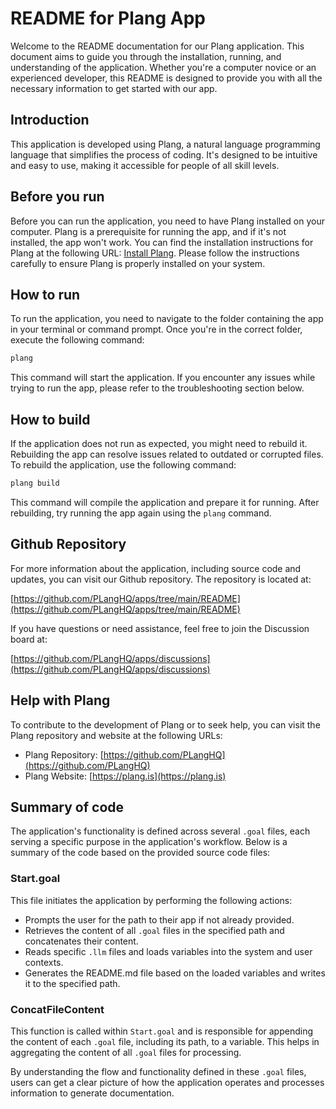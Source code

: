 ﻿# README for Plang App

Welcome to the README documentation for our Plang application. This document aims to guide you through the installation, running, and understanding of the application. Whether you're a computer novice or an experienced developer, this README is designed to provide you with all the necessary information to get started with our app.

## Introduction

This application is developed using Plang, a natural language programming language that simplifies the process of coding. It's designed to be intuitive and easy to use, making it accessible for people of all skill levels.

## Before you run

Before you can run the application, you need to have Plang installed on your computer. Plang is a prerequisite for running the app, and if it's not installed, the app won't work. You can find the installation instructions for Plang at the following URL: [Install Plang](https://github.com/PLangHQ/plang/blob/main/Documentation/Install.md). Please follow the instructions carefully to ensure Plang is properly installed on your system.

## How to run

To run the application, you need to navigate to the folder containing the app in your terminal or command prompt. Once you're in the correct folder, execute the following command:

```bash
plang
```

This command will start the application. If you encounter any issues while trying to run the app, please refer to the troubleshooting section below.

## How to build

If the application does not run as expected, you might need to rebuild it. Rebuilding the app can resolve issues related to outdated or corrupted files. To rebuild the application, use the following command:

```bash
plang build
```

This command will compile the application and prepare it for running. After rebuilding, try running the app again using the `plang` command.

## Github Repository

For more information about the application, including source code and updates, you can visit our Github repository. The repository is located at:

[https://github.com/PLangHQ/apps/tree/main/README](https://github.com/PLangHQ/apps/tree/main/README)

If you have questions or need assistance, feel free to join the Discussion board at:

[https://github.com/PLangHQ/apps/discussions](https://github.com/PLangHQ/apps/discussions)

## Help with Plang

To contribute to the development of Plang or to seek help, you can visit the Plang repository and website at the following URLs:

- Plang Repository: [https://github.com/PLangHQ](https://github.com/PLangHQ)
- Plang Website: [https://plang.is](https://plang.is)

## Summary of code

The application's functionality is defined across several `.goal` files, each serving a specific purpose in the application's workflow. Below is a summary of the code based on the provided source code files:

### Start.goal

This file initiates the application by performing the following actions:

- Prompts the user for the path to their app if not already provided.
- Retrieves the content of all `.goal` files in the specified path and concatenates their content.
- Reads specific `.llm` files and loads variables into the system and user contexts.
- Generates the README.md file based on the loaded variables and writes it to the specified path.

### ConcatFileContent

This function is called within `Start.goal` and is responsible for appending the content of each `.goal` file, including its path, to a variable. This helps in aggregating the content of all `.goal` files for processing.

By understanding the flow and functionality defined in these `.goal` files, users can get a clear picture of how the application operates and processes information to generate documentation.